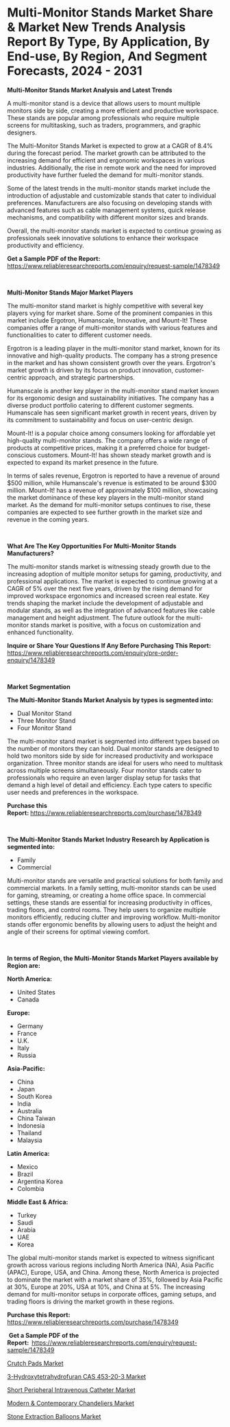 <p><h1>Multi-Monitor Stands Market Share & Market New Trends Analysis Report By Type, By Application, By End-use, By Region, And Segment Forecasts, 2024 - 2031</h1></p><p><strong>Multi-Monitor Stands Market Analysis and Latest Trends</strong></p>
<p><p>A multi-monitor stand is a device that allows users to mount multiple monitors side by side, creating a more efficient and productive workspace. These stands are popular among professionals who require multiple screens for multitasking, such as traders, programmers, and graphic designers. </p><p>The Multi-Monitor Stands Market is expected to grow at a CAGR of 8.4% during the forecast period. The market growth can be attributed to the increasing demand for efficient and ergonomic workspaces in various industries. Additionally, the rise in remote work and the need for improved productivity have further fueled the demand for multi-monitor stands.</p><p>Some of the latest trends in the multi-monitor stands market include the introduction of adjustable and customizable stands that cater to individual preferences. Manufacturers are also focusing on developing stands with advanced features such as cable management systems, quick release mechanisms, and compatibility with different monitor sizes and brands.</p><p>Overall, the multi-monitor stands market is expected to continue growing as professionals seek innovative solutions to enhance their workspace productivity and efficiency.</p></p>
<p><strong>Get a Sample PDF of the Report:&nbsp;</strong> <a href="https://www.reliableresearchreports.com/enquiry/request-sample/1478349">https://www.reliableresearchreports.com/enquiry/request-sample/1478349</a></p>
<p>&nbsp;</p>
<p><strong>Multi-Monitor Stands Major Market Players</strong></p>
<p><p>The multi-monitor stand market is highly competitive with several key players vying for market share. Some of the prominent companies in this market include Ergotron, Humanscale, Innovative, and Mount-It! These companies offer a range of multi-monitor stands with various features and functionalities to cater to different customer needs.</p><p>Ergotron is a leading player in the multi-monitor stand market, known for its innovative and high-quality products. The company has a strong presence in the market and has shown consistent growth over the years. Ergotron's market growth is driven by its focus on product innovation, customer-centric approach, and strategic partnerships.</p><p>Humanscale is another key player in the multi-monitor stand market known for its ergonomic design and sustainability initiatives. The company has a diverse product portfolio catering to different customer segments. Humanscale has seen significant market growth in recent years, driven by its commitment to sustainability and focus on user-centric design.</p><p>Mount-It! is a popular choice among consumers looking for affordable yet high-quality multi-monitor stands. The company offers a wide range of products at competitive prices, making it a preferred choice for budget-conscious customers. Mount-It! has shown steady market growth and is expected to expand its market presence in the future.</p><p>In terms of sales revenue, Ergotron is reported to have a revenue of around $500 million, while Humanscale's revenue is estimated to be around $300 million. Mount-It! has a revenue of approximately $100 million, showcasing the market dominance of these key players in the multi-monitor stand market. As the demand for multi-monitor setups continues to rise, these companies are expected to see further growth in the market size and revenue in the coming years.</p></p>
<p>&nbsp;</p>
<p><strong>What Are The Key Opportunities For Multi-Monitor Stands Manufacturers?</strong></p>
<p><p>The multi-monitor stands market is witnessing steady growth due to the increasing adoption of multiple monitor setups for gaming, productivity, and professional applications. The market is expected to continue growing at a CAGR of 5% over the next five years, driven by the rising demand for improved workspace ergonomics and increased screen real estate. Key trends shaping the market include the development of adjustable and modular stands, as well as the integration of advanced features like cable management and height adjustment. The future outlook for the multi-monitor stands market is positive, with a focus on customization and enhanced functionality.</p></p>
<p><strong>Inquire or Share Your Questions If Any Before Purchasing This Report:</strong> <a href="https://www.reliableresearchreports.com/enquiry/pre-order-enquiry/1478349">https://www.reliableresearchreports.com/enquiry/pre-order-enquiry/1478349</a></p>
<p>&nbsp;</p>
<p><strong>Market Segmentation</strong></p>
<p><strong>The Multi-Monitor Stands Market Analysis by types is segmented into:</strong></p>
<p><ul><li>Dual Monitor Stand</li><li>Three Monitor Stand</li><li>Four Monitor Stand</li></ul></p>
<p><p>The multi-monitor stand market is segmented into different types based on the number of monitors they can hold. Dual monitor stands are designed to hold two monitors side by side for increased productivity and workspace organization. Three monitor stands are ideal for users who need to multitask across multiple screens simultaneously. Four monitor stands cater to professionals who require an even larger display setup for tasks that demand a high level of detail and efficiency. Each type caters to specific user needs and preferences in the workspace.</p></p>
<p><strong>Purchase this Report:&nbsp;</strong><a href="https://www.reliableresearchreports.com/purchase/1478349">https://www.reliableresearchreports.com/purchase/1478349</a></p>
<p>&nbsp;</p>
<p><strong>The Multi-Monitor Stands Market Industry Research by Application is segmented into:</strong></p>
<p><ul><li>Family</li><li>Commercial</li></ul></p>
<p><p>Multi-monitor stands are versatile and practical solutions for both family and commercial markets. In a family setting, multi-monitor stands can be used for gaming, streaming, or creating a home office space. In commercial settings, these stands are essential for increasing productivity in offices, trading floors, and control rooms. They help users to organize multiple monitors efficiently, reducing clutter and improving workflow. Multi-monitor stands offer ergonomic benefits by allowing users to adjust the height and angle of their screens for optimal viewing comfort.</p></p>
<p>&nbsp;</p>
<p><strong>In terms of Region, the Multi-Monitor Stands Market Players available by Region are:</strong></p>
<p>
    <p> <strong> North America: </strong>
        <ul>
            <li>United States</li>
            <li>Canada</li>
        </ul>
        </p> 
    <p> <strong> Europe: </strong>
        <ul>
            <li>Germany</li>
            <li>France</li>
            <li>U.K.</li>
            <li>Italy</li>
            <li>Russia</li>
        </ul>
        </p> 
    <p> <strong> Asia-Pacific: </strong>
        <ul>
            <li>China</li>
            <li>Japan</li>
            <li>South Korea</li>
            <li>India</li>
            <li>Australia</li>
            <li>China Taiwan</li>
            <li>Indonesia</li>
            <li>Thailand</li>
            <li>Malaysia</li>
        </ul>
        </p> 
    <p> <strong> Latin America: </strong>
        <ul>
            <li>Mexico</li>
            <li>Brazil</li>
            <li>Argentina Korea</li>
            <li>Colombia</li>
        </ul>
        </p> 
    <p> <strong> Middle East & Africa: </strong>
        <ul>
            <li>Turkey</li>
            <li>Saudi</li>
            <li>Arabia</li>
            <li>UAE</li>
            <li>Korea</li>
        </ul>
    </p>
    </p>
<p><p>The global multi-monitor stands market is expected to witness significant growth across various regions including North America (NA), Asia Pacific (APAC), Europe, USA, and China. Among these, North America is projected to dominate the market with a market share of 35%, followed by Asia Pacific at 30%, Europe at 20%, USA at 10%, and China at 5%. The increasing demand for multi-monitor setups in corporate offices, gaming setups, and trading floors is driving the market growth in these regions.</p></p>
<p><strong>Purchase this Report: </strong><a href="https://www.reliableresearchreports.com/purchase/1478349">https://www.reliableresearchreports.com/purchase/1478349</a></p>
<p>&nbsp;<strong>Get a Sample PDF of the Report:&nbsp;&nbsp;</strong><a href="https://www.reliableresearchreports.com/enquiry/request-sample/1478349">https://www.reliableresearchreports.com/enquiry/request-sample/1478349</a></p>
<p><strong></strong></p>
<p><p><a href="https://medium.com/@malcomw102036/crutch-pads-market-analysis-its-cagr-market-segmentation-and-global-industry-overview-c6e71cb625f8">Crutch Pads Market</a></p><p><a href="https://github.com/nancykennedykellievqfqt2/Market-Research-Report-List-1/blob/main/3-hydroxytetrahydrofuran-cas-453-20-3-market.md">3-Hydroxytetrahydrofuran CAS 453-20-3 Market</a></p><p><a href="https://medium.com/@peterm12562/short-peripheral-intravenous-catheter-market-insights-into-market-cagr-market-trends-and-growth-2dc0a7fc503c">Short Peripheral Intravenous Catheter Market</a></p><p><a href="https://github.com/NorbertYates/Market-Research-Report-List-3/blob/main/modern-contemporary-chandeliers-market.md">Modern & Contemporary Chandeliers Market</a></p><p><a href="https://medium.com/@peterm12562/stone-extraction-balloons-market-share-evolution-and-market-growth-trends-2024-2031-7efdbde48501">Stone Extraction Balloons Market</a></p></p>